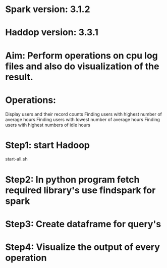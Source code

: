 # Spark version: 3.1.2
# Haddop version: 3.3.1
# Aim: Perform operations on cpu log files and also do visualization of the result.
# Operations:
Display users and their record counts
Finding users with highest number of average hours
Finding users with lowest number of average hours
Finding users with highest numbers of idle hours
# Step1: start Hadoop
start-all.sh
# Step2: In python program fetch required library's use findspark for spark
# Step3: Create dataframe for query's
# Step4: Visualize the output of every operation 
